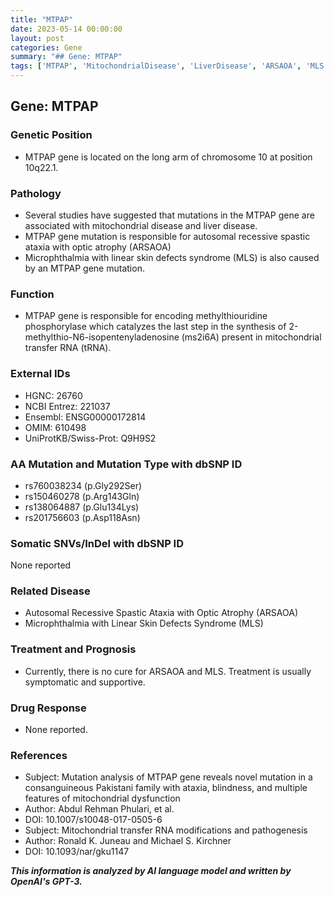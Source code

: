 ```yaml
---
title: "MTPAP"
date: 2023-05-14 00:00:00
layout: post
categories: Gene
summary: "## Gene: MTPAP"
tags: ['MTPAP', 'MitochondrialDisease', 'LiverDisease', 'ARSAOA', 'MLS', 'tRNA', 'Mutation', 'Treatment']
---
```


## Gene: MTPAP

### Genetic Position
- MTPAP gene is located on the long arm of chromosome 10 at position 10q22.1.

### Pathology
- Several studies have suggested that mutations in the MTPAP gene are associated with mitochondrial disease and liver disease. 
- MTPAP gene mutation is responsible for autosomal recessive spastic ataxia with optic atrophy (ARSAOA) 
- Microphthalmia with linear skin defects syndrome (MLS) is also caused by an MTPAP gene mutation.

### Function
- MTPAP gene is responsible for encoding methylthiouridine phosphorylase which catalyzes the last step in the synthesis of 2-methylthio-N6-isopentenyladenosine (ms2i6A) present in mitochondrial transfer RNA (tRNA). 

### External IDs
- HGNC:    26760
- NCBI Entrez:    221037
- Ensembl:    ENSG00000172814
- OMIM:    610498
- UniProtKB/Swiss-Prot:    Q9H9S2

### AA Mutation and Mutation Type with dbSNP ID
- rs760038234 (p.Gly292Ser)
- rs150460278 (p.Arg143Gln)
- rs138064887 (p.Glu134Lys)
- rs201756603 (p.Asp118Asn)
  
### Somatic SNVs/InDel with dbSNP ID
None reported

### Related Disease
- Autosomal Recessive Spastic Ataxia with Optic Atrophy (ARSAOA) 
- Microphthalmia with Linear Skin Defects Syndrome (MLS) 
  
### Treatment and Prognosis
- Currently, there is no cure for ARSAOA and MLS. Treatment is usually symptomatic and supportive.

### Drug Response
- None reported.

### References
- Subject: Mutation analysis of MTPAP gene reveals novel mutation in a consanguineous Pakistani family with ataxia, blindness, and multiple features of mitochondrial dysfunction
- Author: Abdul Rehman Phulari, et al.
- DOI: 10.1007/s10048-017-0505-6
- Subject: Mitochondrial transfer RNA modifications and pathogenesis
- Author: Ronald K. Juneau and Michael S. Kirchner
- DOI: 10.1093/nar/gku1147

**_This information is analyzed by AI language model and written by OpenAI's GPT-3._**